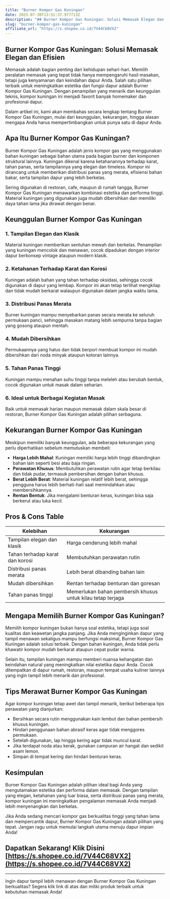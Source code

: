 ```yaml
---
title: "Burner Kompor Gas Kuningan"
date: 2025-07-30T13:51:37.977713Z
description: "## Burner Kompor Gas Kuningan: Solusi Memasak Elegan dan Efisien..."
slug: "burner-kompor-gas-kuningan"
affiliate_url: "https://s.shopee.co.id/7V44C68VX2"
---
```

## Burner Kompor Gas Kuningan: Solusi Memasak Elegan dan Efisien

Memasak adalah bagian penting dari kehidupan sehari-hari. Memilih peralatan memasak yang tepat tidak hanya mempengaruhi hasil masakan, tetapi juga kenyamanan dan keindahan dapur Anda. Salah satu pilihan terbaik untuk meningkatkan estetika dan fungsi dapur adalah Burner Kompor Gas Kuningan. Dengan penampilan yang menarik dan keunggulan teknis, kompor kuningan ini menjadi favorit banyak homemaker dan profesional dapur.

Dalam artikel ini, kami akan membahas secara lengkap tentang Burner Kompor Gas Kuningan, mulai dari keunggulan, kekurangan, hingga alasan mengapa Anda harus mempertimbangkan untuk punya satu di dapur Anda.

## Apa Itu Burner Kompor Gas Kuningan?

Burner Kompor Gas Kuningan adalah jenis kompor gas yang menggunakan bahan kuningan sebagai bahan utama pada bagian burner dan komponen struktural lainnya. Kuningan dikenal karena ketahanannya terhadap karat, tahan panas, serta tampilannya yang elegan dan timeless. Kompor ini dirancang untuk memberikan distribusi panas yang merata, efisiensi bahan bakar, serta tampilan dapur yang lebih berkelas.

Sering digunakan di restoran, cafe, maupun di rumah tangga, Burner Kompor Gas Kuningan menawarkan kombinasi estetika dan performa tinggi. Material kuningan yang digunakan juga mudah dibersihkan dan memiliki daya tahan lama jika dirawat dengan benar.

## Keunggulan Burner Kompor Gas Kuningan

### 1. Tampilan Elegan dan Klasik
Material kuningan memberikan sentuhan mewah dan berkelas. Penampilan yang kuningan mencolok dan menawan, cocok dipadukan dengan interior dapur berkonsep vintage ataupun modern klasik.

### 2. Ketahanan Terhadap Karat dan Korosi
Kuningan adalah bahan yang tahan terhadap oksidasi, sehingga cocok digunakan di dapur yang lembap. Kompor ini akan tetap terlihat mengkilap dan tidak mudah berkarat walaupun digunakan dalam jangka waktu lama.

### 3. Distribusi Panas Merata
Burner kuningan mampu menyebarkan panas secara merata ke seluruh permukaan panci, sehingga masakan matang lebih sempurna tanpa bagian yang gosong ataupun mentah.

### 4. Mudah Dibersihkan
Permukaannya yang halus dan tidak berpori membuat kompor ini mudah dibersihkan dari noda minyak ataupun kotoran lainnya.

### 5. Tahan Panas Tinggi
Kuningan mampu menahan suhu tinggi tanpa meleleh atau berubah bentuk, cocok digunakan untuk masak dalam seharian.

### 6. Ideal untuk Berbagai Kegiatan Masak
Baik untuk memasak harian maupun memasak dalam skala besar di restoran, Burner Kompor Gas Kuningan adalah pilihan serbaguna.

## Kekurangan Burner Kompor Gas Kuningan

Meskipun memiliki banyak keunggulan, ada beberapa kekurangan yang perlu diperhatikan sebelum memutuskan membeli:

- **Harga Lebih Mahal**: Kuningan memiliki harga lebih tinggi dibandingkan bahan lain seperti besi atau baja ringan.
- **Perawatan Khusus**: Membutuhkan perawatan rutin agar tetap berkilau dan tidak pudar, termasuk pembersihan dengan bahan khusus.
- **Berat Lebih Berat**: Material kuningan relatif lebih berat, sehingga pengguna harus lebih berhati-hati saat memindahkan atau membersihkannya.
- **Rentan Bentuk**: Jika mengalami benturan keras, kuningan bisa saja berkerut atau luka kecil.

## Pros & Cons Table

| Kelebihan                                    | Kekurangan                                           |
|----------------------------------------------|-----------------------------------------------------|
| Tampilan elegan dan klasik                   | Harga cenderung lebih mahal                        |
| Tahan terhadap karat dan korosi             | Membutuhkan perawatan rutin                        |
| Distribusi panas merata                      | Lebih berat dibanding bahan lain                   |
| Mudah dibersihkan                           | Rentan terhadap benturan dan goresan               |
| Tahan panas tinggi                          | Memerlukan bahan pembersih khusus untuk kilau tetap terjaga |

## Mengapa Memilih Burner Kompor Gas Kuningan?

Memilih kompor kuningan bukan hanya soal estetika, tetapi juga soal kualitas dan keawetan jangka panjang. Jika Anda menginginkan dapur yang tampil menawan sekaligus mampu berfungsi maksimal, Burner Kompor Gas Kuningan adalah solusi terbaik. Dengan bahan kuningan, Anda tidak perlu khawatir kompor mudah berkarat ataupun cepat pudar warna.

Selain itu, tampilan kuningan mampu memberi nuansa kehangatan dan keindahan natural yang meningkatkan nilai estetika dapur Anda. Cocok ditempatkan di dapur rumah, restoran, maupun tempat usaha kuliner lainnya yang ingin tampil lebih menarik dan profesional.

## Tips Merawat Burner Kompor Gas Kuningan

Agar kompor kuningan tetap awet dan tampil menarik, berikut beberapa tips perawatan yang dianjurkan:

- Bersihkan secara rutin menggunakan kain lembut dan bahan pembersih khusus kuningan.
- Hindari penggunaan bahan abrasif keras agar tidak menggores permukaan.
- Setelah digunakan, lap hingga kering agar tidak muncul karat.
- Jika terdapat noda atau kerak, gunakan campuran air hangat dan sedikit asam lemon.
- Simpan di tempat kering dan hindari benturan keras.

## Kesimpulan

Burner Kompor Gas Kuningan adalah pilihan ideal bagi Anda yang mengutamakan estetika dan performa dalam memasak. Dengan tampilan yang elegan, ketahanan yang luar biasa, serta distribusi panas yang merata, kompor kuningan ini meningkatkan pengalaman memasak Anda menjadi lebih menyenangkan dan berkelas.

Jika Anda sedang mencari kompor gas berkualitas tinggi yang tahan lama dan mempercantik dapur, Burner Kompor Gas Kuningan adalah pilihan yang tepat. Jangan ragu untuk memulai langkah utama menuju dapur impian Anda!

## Dapatkan Sekarang! Klik Disini [https://s.shopee.co.id/7V44C68VX2](https://s.shopee.co.id/7V44C68VX2)

---

Ingin dapur tampil lebih menawan dengan Burner Kompor Gas Kuningan berkualitas? Segera klik link di atas dan miliki produk terbaik untuk kebutuhan memasak Anda!